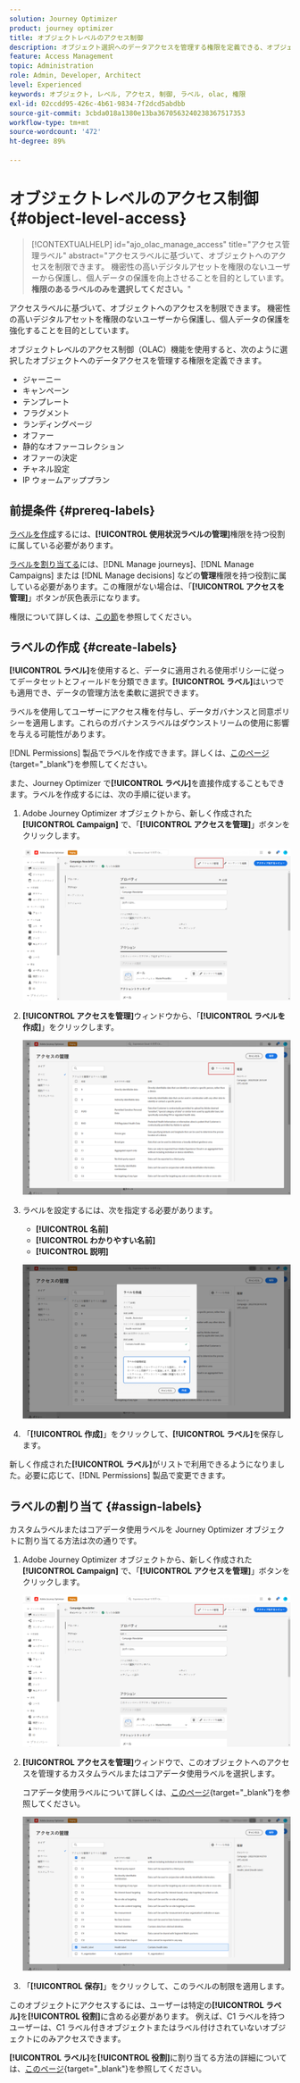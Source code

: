 ```yaml
---
solution: Journey Optimizer
product: journey optimizer
title: オブジェクトレベルのアクセス制御
description: オブジェクト選択へのデータアクセスを管理する権限を定義できる、オブジェクトレベルのアクセス制御について説明します
feature: Access Management
topic: Administration
role: Admin, Developer, Architect
level: Experienced
keywords: オブジェクト, レベル, アクセス, 制御, ラベル, olac, 権限
exl-id: 02ccdd95-426c-4b61-9834-7f2dcd5abdbb
source-git-commit: 3cbda018a1380e13ba3670563240238367517353
workflow-type: tm+mt
source-wordcount: '472'
ht-degree: 89%

---
```


# オブジェクトレベルのアクセス制御 {#object-level-access}

>[!CONTEXTUALHELP]
>id="ajo_olac_manage_access"
>title="アクセス管理ラベル"
>abstract="アクセスラベルに基づいて、オブジェクトへのアクセスを制限できます。 機密性の高いデジタルアセットを権限のないユーザーから保護し、個人データの保護を向上させることを目的としています。 **権限のあるラベルのみを選択してください。**"

アクセスラベルに基づいて、オブジェクトへのアクセスを制限できます。 機密性の高いデジタルアセットを権限のないユーザーから保護し、個人データの保護を強化することを目的としています。

オブジェクトレベルのアクセス制御（OLAC）機能を使用すると、次のように選択したオブジェクトへのデータアクセスを管理する権限を定義できます。

* ジャーニー
* キャンペーン
* テンプレート
* フラグメント
* ランディングページ
* オファー
* 静的なオファーコレクション
* オファーの決定
* チャネル設定
* IP ウォームアッププラン


## 前提条件 {#prereq-labels}

[ラベルを作成](#create-labels)するには、**[!UICONTROL 使用状況ラベルの管理]**&#x200B;権限を持つ役割に属している必要があります。

[ラベルを割り当てる](#assign-labels)には、[!DNL Manage journeys]、[!DNL Manage Campaigns] または [!DNL Manage decisions] などの&#x200B;**管理**&#x200B;権限を持つ役割に属している必要があります。この権限がない場合は、「**[!UICONTROL アクセスを管理]**」ボタンが灰色表示になります。

権限について詳しくは、[この節](../administration/permissions.md)を参照してください。

## ラベルの作成 {#create-labels}

**[!UICONTROL ラベル]**&#x200B;を使用すると、データに適用される使用ポリシーに従ってデータセットとフィールドを分類できます。**[!UICONTROL ラベル]**&#x200B;はいつでも適用でき、データの管理方法を柔軟に選択できます。

ラベルを使用してユーザーにアクセス権を付与し、データガバナンスと同意ポリシーを適用します。これらのガバナンスラベルはダウンストリームの使用に影響を与える可能性があります。

[!DNL Permissions] 製品でラベルを作成できます。詳しくは、[このページ](https://experienceleague.adobe.com/docs/experience-platform/access-control/abac/permissions-ui/labels.html?lang=ja){target="_blank"}を参照してください。

また、Journey Optimizer で&#x200B;**[!UICONTROL ラベル]**&#x200B;を直接作成することもできます。ラベルを作成するには、次の手順に従います。

1. Adobe Journey Optimizer オブジェクトから、新しく作成された **[!UICONTROL Campaign]** で、「**[!UICONTROL アクセスを管理]**」ボタンをクリックします。

   ![](assets/olac_1.png)

1. **[!UICONTROL アクセスを管理]**&#x200B;ウィンドウから、「**[!UICONTROL ラベルを作成]**」をクリックします。

   ![](assets/olac_2.png)

1. ラベルを設定するには、次を指定する必要があります。
   * **[!UICONTROL 名前]**
   * **[!UICONTROL わかりやすい名前]**
   * **[!UICONTROL 説明]**

   ![](assets/olac_3.png)

1. 「**[!UICONTROL 作成]**」をクリックして、**[!UICONTROL ラベル]**&#x200B;を保存します。

新しく作成された&#x200B;**[!UICONTROL ラベル]**&#x200B;がリストで利用できるようになりました。必要に応じて、[!DNL Permissions] 製品で変更できます。

## ラベルの割り当て {#assign-labels}

カスタムラベルまたはコアデータ使用ラベルを Journey Optimizer オブジェクトに割り当てる方法は次の通りです。

1. Adobe Journey Optimizer オブジェクトから、新しく作成された **[!UICONTROL Campaign]** で、「**[!UICONTROL アクセスを管理]**」ボタンをクリックします。

   ![](assets/olac_1.png)

1. **[!UICONTROL アクセスを管理]**&#x200B;ウィンドウで、このオブジェクトへのアクセスを管理するカスタムラベルまたはコアデータ使用ラベルを選択します。

   コアデータ使用ラベルについて詳しくは、[このページ](https://experienceleague.adobe.com/docs/experience-platform/data-governance/labels/reference.html?lang=ja){target="_blank"}を参照してください。

   ![](assets/olac_4.png)

1. 「**[!UICONTROL 保存]**」をクリックして、このラベルの制限を適用します。

このオブジェクトにアクセスするには、ユーザーは特定の&#x200B;**[!UICONTROL ラベル]**&#x200B;を&#x200B;**[!UICONTROL 役割]**&#x200B;に含める必要があります。
例えば、C1 ラベルを持つユーザーは、C1 ラベル付きオブジェクトまたはラベル付けされていないオブジェクトにのみアクセスできます。

**[!UICONTROL ラベル]**&#x200B;を&#x200B;**[!UICONTROL 役割]**&#x200B;に割り当てる方法の詳細については、[このページ](https://experienceleague.adobe.com/docs/experience-platform/access-control/abac/permissions-ui/permissions.html?lang=ja#manage-labels-for-a-role){target="_blank"}を参照してください。